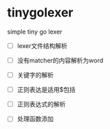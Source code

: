 # tinygolexer
simple tiny go lexer

* [ ] lexer文件结构解析
* [ ] 没有matcher的内容解析为word
* [ ] 关键字的解析
* [ ] 正则表达是适用$包括
* [ ] 正则表达式的解析
* [ ] 处理函数添加


